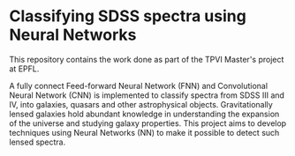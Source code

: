 # Classifying SDSS spectra using Neural Networks
This repository contains the work done as part of the TPVI Master's project at EPFL. 

A fully connect Feed-forward Neural Network (FNN) and Convolutional Neural Network (CNN) is implemented to classify spectra from SDSS III and IV, into galaxies, quasars and other astrophysical objects. Gravitationally lensed galaxies hold abundant knowledge in understanding the expansion of the universe and studying galaxy properties. This project aims to develop techniques using Neural Networks (NN) to make it possible to detect such lensed spectra.
